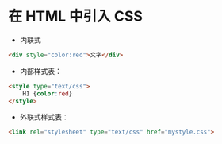 # 在 HTML 中引入 CSS

- 内联式
``` HTML
<div style="color:red">文字</div>
```
- 内部样式表：
``` HTML
<style type="text/css">
    H1 {color:red}
</style>
```
- 外联式样式表：
``` HTML
<link rel="stylesheet" type="text/css" href="mystyle.css">
```